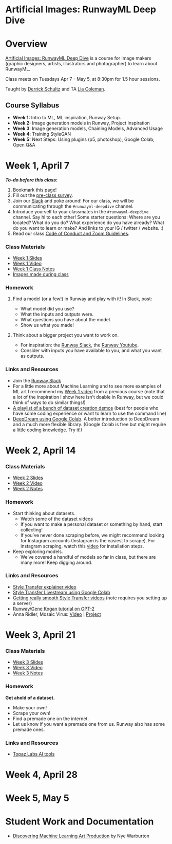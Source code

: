 # Artificial Images: RunwayML Deep Dive

# Overview

[Artificial Images: RunwayML Deep Dive](https://bustbright.square.site/product/artificial-images-runway-april7/285) is a course for image makers (graphic designers, artists, illustrators and photographer) to learn about RunwayML. 

Class meets on Tuesdays Apr 7 - May 5, at 8:30pm for 1.5 hour sessions.

Taught by [Derrick Schultz](https://twitter.com/dvsch?lang=en) and TA [Lia Coleman](https://twitter.com/Lialialiacole).

## Course Syllabus

- **Week 1:** Intro to ML, ML inspiration, Runway Setup.
- **Week 2:** Image generation models in Runway, Project Inspiration
- **Week 3**: Image generation models, Chaining Models, Advanced Usage
- **Week 4**: Training StyleGAN
- **Week 5:** Next Steps: Using plugins (p5, photoshop), Google Colab; Open Q&A

# Week 1, April 7

**_To-do before this class:_**
1. Bookmark this page!
2. Fill out the [pre-class survey](https://drive.google.com/open?id=1s3E7pUYet2l0HmdgRuZVdU6RbuPisf8yqLIHx_erTgE).
3. Join our [Slack](https://ml-images.slack.com/) and poke around! For our class, we will be communicating through the `#runwayml-deepdive` channel.
4. Introduce yourself to your classmates in the `#runwayml-deepdive` channel. Say hi to each other! Some starter questions: Where are you located? What do you do? What experience do you have already? What do you want to learn or make? And links to your IG / twitter / website. :)
5. Read our class [Code of Conduct and Zoom Guidelines](https://docs.google.com/document/d/1Q6X4_uEdlx3Xo9ZM73nlltc690DcP4geSjImUEA7K98/edit?usp=sharing).


### Class Materials

- [Week 1 Slides](https://drive.google.com/open?id=1VasSxZ6SwqGUGTNRgcIPvBBJk9X27ORmR81UA55YZyY)
- [Week 1 Video](https://drive.google.com/open?id=1VLRjvHg_cFGQ6oZaBmU_DLaMfkwUkSlS)
- [Week 1 Class Notes](https://www.notion.so/ML-Basics-Setup-Inspiration-13086adefad048e980c11021734ca4f3)
- [Images made during class](https://drive.google.com/open?id=1VCJQB9-fZ5ZveHli20DvSqjqafeb5Nih)

### Homework
1. Find a model (or a few!) in Runway and play with it! In Slack, post:
    - What model did you use?
    - What the inputs and outputs were.
    - What questions you have about the model.
    - Show us what you made!

2. Think about a bigger project you want to work on. 
    - For inspiration: the [Runway Slack](https://runwayml.com/joinslack), the [Runway Youtube](https://www.youtube.com/playlist?list=PLj598ZXODDO-k_-49mQsQZkrBP_9EMX48).
    - Consider with inputs you have available to you, and what you want as outputs.

### Links and Resources
- Join the [Runway Slack](https://runwayml.com/joinslack)
- For a little more about Machine Learning and to see more examples of ML art I recommend my [Week 1 video](https://www.youtube.com/watch?v=gUoCHglUKAo&list=PLWuCzxqIpJs_87U88Bwb-XpVwwj_Bpe_R&index=2&t=1s) from a previous course (note that a lot of the inspiration I show here isn’t doable in Runway, but we could think of ways to do similar things!)
- [A playlist of a bunch of dataset creation demos](https://www.youtube.com/playlist?list=PLWuCzxqIpJs9v81cWpRC7nm94eTMtohHq) (best for people who have some coding experience or want to learn to use the command line)
- [DeepDream using Google Colab](https://www.youtube.com/watch?v=MvOI_u0khTs). A better introduction to DeepDream and a much more flexible library. (Google Colab is free but might require a little coding knowledge. Try it!)

# Week 2, April 14

    
### Class Materials
- [Week 2 Slides](https://docs.google.com/presentation/d/1eiV9PKWLJEPogwdTJxQWHpAF0_-nXteC5OCp8j6iTxc/edit?usp=sharing)
- [Week 2 Video](https://drive.google.com/open?id=1L4YAubdZLIOrCg4KPFuYiqhDsNf_oLvw)
- [Week 2 Notes](https://www.notion.so/Model-Exploration-b89f5403027f43119690f1a4b41025d8)

### Homework
- Start thinking about datasets. 
    - Watch some of the [dataset videos](https://www.youtube.com/playlist?list=PLWuCzxqIpJs9v81cWpRC7nm94eTMtohHq)
    - If you want to make a personal dataset or something by hand, start collecting!
    - If you’ve never done scraping before, we might recommend looking for Instagram accounts (Instagram is the easiest to scrape). For instagram scraping, watch this [video](https://www.youtube.com/watch?v=2zgki1oeRkg) for installation steps.
- Keep exploring models.
    - We’ve covered a handful of models so far in class, but there are many more! Keep digging around.

### Links and Resources
- [Style Transfer explainer video](https://www.youtube.com/watch?v=QhBXGTQT38A)
- [Style Transfer Livestream using Google Colab](https://www.youtube.com/watch?v=YyB5yzbZuc8)
- [Getting really smooth Style Transfer videos](https://www.youtube.com/watch?v=NM1zWIGIUNg) (note requires you setting up a server)
- [Runway/Gene Kogan tutorial on GPT-2](https://www.youtube.com/watch?v=-v5StaeOisM)
- Anna Ridler, Mosaic Virus: [Video](https://vimeo.com/338726032) | [Project](http://annaridler.com/mosaic-virus)

# Week 3, April 21
### Class Materials
- [Week 3 Slides](https://docs.google.com/presentation/d/1izEhV86rQhnAsCrM0wbeU7oxRFZoAQl1zR0_2aZeTK4/edit?usp=sharing)
- [Week 3 Video](https://drive.google.com/open?id=1xYYmRJwkkjMyEa-bscul6I6nvQ00PFnV)
- [Week 3 Notes](https://www.notion.so/Chaining-Datasets-1b3f741601f94ca09af70541bb108cd6)

### Homework
**Get ahold of a dataset.**
- Make your own!
- Scrape your own!
- Find a premade one on the internet.
- Let us know if you want a premade one from us. Runway also has some premade ones.

### Links and Resources

- [Topaz Labs AI tools](https://topazlabs.com/ai-bundle/)


# Week 4, April 28

# Week 5, May 5

# Student Work and Documentation
- [Discovering Machine Learning Art Production](http://nyewarburton.com/2020/04/20/nytrogen-discovering-machine-learning-art-production/) by Nye Warburton
